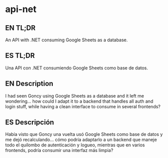 # api-net
## EN TL;DR
An API with .NET consuming Google Sheets as a database.
## ES TL;DR
Una API con .NET consumiendo Google Sheets como base de datos.

## EN Description
I had seen Goncy using Google Sheets as a database and it left me wondering... how could I adapt it to a backend that handles all auth and login stuff, while having a clean interface to consume in several frontends?
## ES Descripción
Había visto que Goncy una vuelta usó Google Sheets como base de datos y me dejó recalculando... cómo podría adaptarlo a un backend que maneje todo el quilombo de autenticación y logueo, mientras que en varios frontends, podría consumir una interfaz más limpia?

